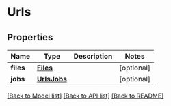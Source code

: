 # Urls

## Properties
Name | Type | Description | Notes
------------ | ------------- | ------------- | -------------
**files** | [**Files**](Files.md) |  | [optional] 
**jobs** | [**UrlsJobs**](UrlsJobs.md) |  | [optional] 

[[Back to Model list]](../README.md#documentation-for-models) [[Back to API list]](../README.md#documentation-for-api-endpoints) [[Back to README]](../README.md)

